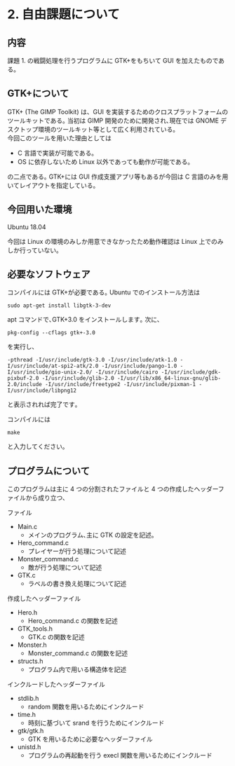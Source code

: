 # 2. 自由課題について

## 内容

課題 1. の戦闘処理を行うプログラムに GTK+をもちいて GUI を加えたものである｡

## GTK+について

GTK+ (The GIMP Toolkit) は、GUI を実装するためのクロスプラットフォームのツールキットである｡
当初は GIMP 開発のために開発され､現在では GNOME デスクトップ環境のツールキット等として広く利用されている｡  
今回このツールを用いた理由としては

- C 言語で実装が可能である｡
- OS に依存しないため Linux 以外であっても動作が可能である｡

の二点である｡ GTK+には GUI 作成支援アプリ等もあるが今回は C 言語のみを用いてレイアウトを指定している｡

## 今回用いた環境

Ubuntu 18.04

今回は Linux の環境のみしか用意できなかったため動作確認は Linux 上でのみしか行っていない｡

## 必要なソフトウェア

コンパイルには GTK+が必要である｡
Ubuntu でのインストール方法は

`sudo apt-get install libgtk-3-dev`

apt コマンドで､GTK+3.0 をインストールします｡
次に､

`pkg-config --cflags gtk+-3.0`

を実行し､

`-pthread -I/usr/include/gtk-3.0 -I/usr/include/atk-1.0 -I/usr/include/at-spi2-atk/2.0 -I/usr/include/pango-1.0 -I/usr/include/gio-unix-2.0/ -I/usr/include/cairo -I/usr/include/gdk-pixbuf-2.0 -I/usr/include/glib-2.0 -I/usr/lib/x86_64-linux-gnu/glib-2.0/include -I/usr/include/freetype2 -I/usr/include/pixman-1 -I/usr/include/libpng12`

と表示されれば完了です｡

コンパイルには

`make`

と入力してください｡

## プログラムについて

このプログラムは主に 4 つの分割されたファイルと 4 つの作成したヘッダーファイルから成り立つ､

ファイル

- Main.c
  - メインのプログラム､主に GTK の設定を記述｡
- Hero_command.c
  - プレイヤーが行う処理について記述
- Monster_command.c
  - 敵が行う処理について記述
- GTK.c
  - ラベルの書き換え処理について記述

作成したヘッダーファイル

- Hero.h
  - Hero_command.c の関数を記述
- GTK_tools.h
  - GTK.c の関数を記述
- Monster.h
  - Monster_command.c の関数を記述
- structs.h
  - プログラム内で用いる構造体を記述

インクルードしたヘッダーファイル

- stdlib.h
  - random 関数を用いるためにインクルード
- time.h
  - 時刻に基づいて srand を行うためにインクルード
- gtk/gtk.h
  - GTK を用いるために必要なヘッダーファイル
- unistd.h
  - プログラムの再起動を行う execl 関数を用いるためにインクルード
